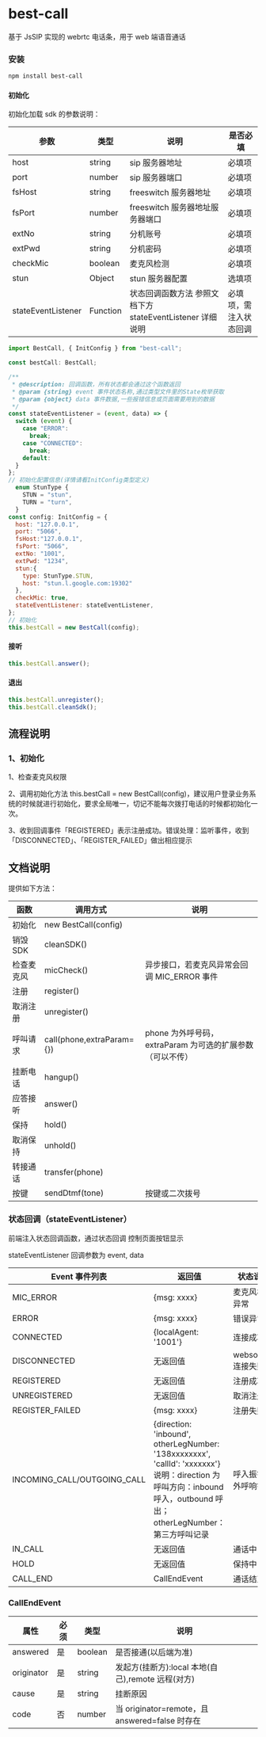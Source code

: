 # best-call

基于 JsSIP 实现的 webrtc 电话条，用于 web 端语音通话

### 安装

```bash
npm install best-call
```

#### 初始化

初始化加载 sdk 的参数说明：

| 参数               | 类型     | 说明                                                      | 是否必填               |
| ------------------ | -------- | --------------------------------------------------------- | ---------------------- |
| host               | string   | sip 服务器地址                                            | 必填项                 |
| port               | number   | sip 服务器端口                                            | 必填项                 |
| fsHost             | string   | freeswitch 服务器地址                                     | 必填项                 |
| fsPort             | number   | freeswitch 服务器地址服务器端口                           | 必填项                 |
| extNo              | string   | 分机账号                                                  | 必填项                 |
| extPwd             | string   | 分机密码                                                  | 必填项                 |
| checkMic           | boolean  | 麦克风检测                                                | 必填项                 |
| stun               | Object   | stun 服务器配置                                           | 选填项                 |
| stateEventListener | Function | 状态回调函数方法 参照文档下方 stateEventListener 详细说明 | 必填项，需注入状态回调 |

```javascript
import BestCall, { InitConfig } from "best-call";

const bestCall: BestCall;

/**
 * @description: 回调函数，所有状态都会通过这个函数返回
 * @param {string} event 事件状态名称,通过类型文件里的State枚举获取
 * @param {object} data 事件数据,一些报错信息或页面需要用到的数据
 */
const stateEventListener = (event, data) => {
  switch (event) {
    case "ERROR":
      break;
    case "CONNECTED":
      break;
    default:
  }
};
// 初始化配置信息(详情请看InitConfig类型定义)
  enum StunType {
    STUN = "stun",
    TURN = "turn",
  }
const config: InitConfig = {
  host: "127.0.0.1",
  port: "5066",
  fsHost:"127.0.0.1",
  fsPort: "5066",
  extNo: "1001",
  extPwd: "1234",
  stun:{
    type: StunType.STUN,
    host: "stun.l.google.com:19302"
  },
  checkMic: true,
  stateEventListener: stateEventListener,
};
// 初始化
this.bestCall = new BestCall(config);
```

#### 接听

```javascript
this.bestCall.answer();
```

#### 退出

```javascript
this.bestCall.unregister();
this.bestCall.cleanSdk();
```

## 流程说明

### 1、初始化

1、检查麦克风权限

2、调用初始化方法
this.bestCall = new BestCall(config)，建议用户登录业务系统的时候就进行初始化，要求全局唯一，切记不能每次拨打电话的时候都初始化一次。

3、收到回调事件「REGISTERED」表示注册成功。错误处理：监听事件，收到「DISCONNECTED」、「REGISTER_FAILED」做出相应提示

## 文档说明

提供如下方法：

| 函数       | 调用方式                  | 说明                                                      |
| ---------- | ------------------------- | --------------------------------------------------------- |
| 初始化     | new BestCall(config)      |                                                           |
| 销毁 SDK   | cleanSDK()                |                                                           |
| 检查麦克风 | micCheck()                | 异步接口，若麦克风异常会回调 MIC_ERROR 事件               |
| 注册       | register()                |                                                           |
| 取消注册   | unregister()              |                                                           |
| 呼叫请求   | call(phone,extraParam={}) | phone 为外呼号码，extraParam 为可选的扩展参数（可以不传） |
| 挂断电话   | hangup()                  |                                                           |
| 应答接听   | answer()                  |                                                           |
| 保持       | hold()                    |                                                           |
| 取消保持   | unhold()                  |                                                           |
| 转接通话   | transfer(phone)           |                                                           |
| 按键       | sendDtmf(tone)            | 按键或二次拨号                                            |

### 状态回调（stateEventListener）

前端注入状态回调函数，通过状态回调 控制页面按钮显示

stateEventListener 回调参数为 event, data

| Event 事件列表              | 返回值                                                                                                                                                             | 状态说明           |
| --------------------------- | ------------------------------------------------------------------------------------------------------------------------------------------------------------------ | ------------------ |
| MIC_ERROR                   | {msg: xxxx}                                                                                                                                                        | 麦克风检测异常     |
| ERROR                       | {msg: xxxx}                                                                                                                                                        | 错误异常           |
| CONNECTED                   | {localAgent: '1001'}                                                                                                                                               | 连接成功           |
| DISCONNECTED                | 无返回值                                                                                                                                                           | websocket 连接失败 |
| REGISTERED                  | 无返回值                                                                                                                                                           | 注册成功           |
| UNREGISTERED                | 无返回值                                                                                                                                                           | 取消注册           |
| REGISTER_FAILED             | {msg: xxxx}                                                                                                                                                        | 注册失败           |
| INCOMING_CALL/OUTGOING_CALL | {direction: 'inbound', otherLegNumber: '138xxxxxxxx', 'callId': 'xxxxxxx'} 说明：direction 为呼叫方向：inbound 呼入，outbound 呼出；otherLegNumber：第三方呼叫记录 | 呼入振铃/外呼响铃  |
| IN_CALL                     | 无返回值                                                                                                                                                           | 通话中             |
| HOLD                        | 无返回值                                                                                                                                                           | 保持中             |
| CALL_END                    | CallEndEvent                                                                                                                                                       | 通话结束           |

### CallEndEvent

| 属性       | 必须 | 类型    | 说明                                              |
| ---------- | ---- | ------- | ------------------------------------------------- |
| answered   | 是   | boolean | 是否接通(以后端为准)                              |
| originator | 是   | string  | 发起方(挂断方):local 本地(自己),remote 远程(对方) |
| cause      | 是   | string  | 挂断原因                                          |
| code       | 否   | number  | 当 originator=remote，且 answered=false 时存在    |

